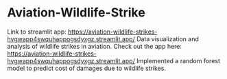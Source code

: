 
# Aviation-Wildlife-Strike
Link to streamlit app: https://aviation-wildlife-strikes-hvgwapp4swquhappogsdyxgz.streamlit.app/
Data visualization and analysis of wildlife strikes in aviation. Check out the app here: https://aviation-wildlife-strikes-hvgwapp4swquhappogsdyxgz.streamlit.app/
Implemented a random forest model to predict cost of damages due to wildlife strikes.



